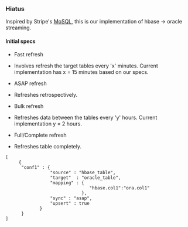 ### Hiatus

Inspired by Stripe's [MoSQL](https://github.com/debarshri/hiatus.git), this is our implementation of hbase -> oracle streaming.


#### Initial specs
 
 - Fast refresh 
  * Involves refresh the target tables every 'x' minutes. Current implementation has x = 15 minutes based on our specs.
  
 - ASAP refresh
  * Refreshes retrospectively.
  
 - Bulk refresh
  * Refreshes data between the tables every 'y' hours. Current implementation y = 2 hours.
  
 - Full/Complete refresh
 * Refreshes table completely.
 
 ```
 [
      {
       "conf1" : {
                  "source" : "hbase_table",
                  "target"  : "oracle_table",
                  "mapping" : {
                                 "hbase.col1":"ora.col1"
                              },
                  "sync" : "asap",
                  "upsert" : true
              }
       }
 ]
 ```